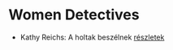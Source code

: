 # Women Detectives

- Kathy Reichs: A holtak beszélnek [részletek](_details/%7Bopf.creator%7D.md#id_157)